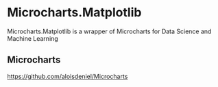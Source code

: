 # Microcharts.Matplotlib
Microcharts.Matplotlib is a wrapper of Microcharts for Data Science and Machine Learning

## Microcharts
https://github.com/aloisdeniel/Microcharts
